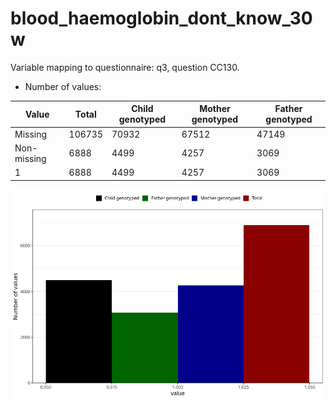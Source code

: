 # blood_haemoglobin_dont_know_30w
Variable mapping to questionnaire: q3, question CC130.
- Number of values:

| Value | Total | Child genotyped | Mother genotyped | Father genotyped |
| ----- | ----- | --------------- | ---------------- | ---------------- |
| Missing | 106735 | 70932 | 67512 | 47149 |
| Non-missing | 6888 | 4499 | 4257 | 3069 |
| 1 | 6888 | 4499 | 4257 | 3069 |



![](blood_haemoglobin_dont_know_30w_n.png)



